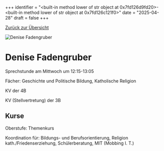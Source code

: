 
+++
identifier = "<built-in method lower of str object at 0x7fd126d9fd20>-<built-in method lower of str object at 0x7fd126c121f0>"
date = "2025-04-28"
draft = false
+++

 [Zurück zur Übersicht](/schule/personen/)

<div class="row">
<div class="column">
<img src="/images/personal/Fadengruber.jpg" alt="Denise Fadengruber"> 
</div>
<div class="column">

# Denise Fadengruber

Sprechstunde am Mittwoch um 12:15-13:05

Fächer: Geschichte und Politische Bildung,  Katholische Religion

KV der 4B

KV (Stellvertretung) der 3B

## Kurse



Oberstufe: Themenkurs

Koordination für: Bildungs- und Berufsorientierung, Religion kath./Friedenserziehung, Schülerberatung, MIT (Mobbing I. T.)

</div>
</div> 

